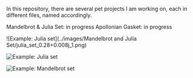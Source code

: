In this repository, there are several pet projects I am working on, each in different files, named accordingly.

Mandelbrot & Julia Set: in progress
Apollonian Gasket: in progress

![Example: Julia set](../images/Mandelbrot and Julia Set/julia_set_0.28+0.008j_1.png)

![Example: Julia set](julia_set_blues_100.gif)

![Example: Mandelbrot set](mandelbrot_set_rdbu_100.gif)
